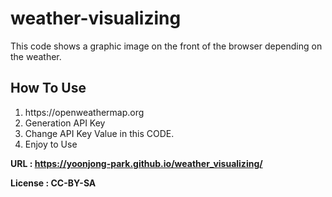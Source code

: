 # weather-visualizing

This code shows a graphic image on the front of the browser depending on the weather.

## How To Use

<ol>
  <li>https://openweathermap.org</li>
  <li>Generation API Key</li>
  <li>Change API Key Value in this CODE.</li>
  <li>Enjoy to Use</li>
</ol>

<strong>URL : https://yoonjong-park.github.io/weather_visualizing/ </strong>

<strong>License : CC-BY-SA</strong>
